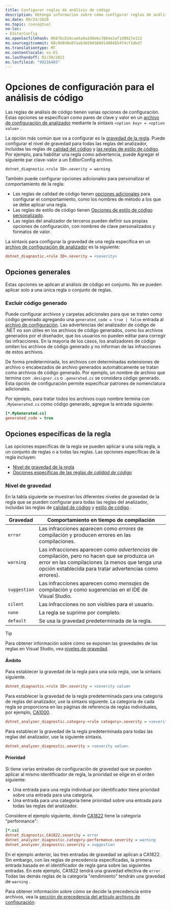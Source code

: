 ```yaml
---
title: Configurar reglas de análisis de código
description: Obtenga información sobre cómo configurar reglas de análisis de código en un archivo de configuración de analizador.
ms.date: 09/24/2020
ms.topic: conceptual
no-loc:
- EditorConfig
ms.openlocfilehash: 0687bcb16cae6a0a2dde6c7864a1af1d0027e122
ms.sourcegitcommit: 68c9d9d9a97aab3b59d388914004b5474cf1dbd7
ms.translationtype: MT
ms.contentlocale: es-ES
ms.lasthandoff: 01/30/2021
ms.locfileid: "99216465"
---
```

# <a name="configuration-options-for-code-analysis"></a>Opciones de configuración para el análisis de código

Las reglas de análisis de código tienen varias opciones de configuración. Estas opciones se especifican como pares de clave y valor en un [archivo de configuración de analizador](configuration-files.md) mediante la sintaxis `<option key> = <option value>` .

La opción más común que va a configurar es la [gravedad de la regla](#severity-level). Puede configurar el nivel de gravedad para todas las reglas del analizador, incluidas las reglas de [calidad del código](quality-rules/index.md) y [las reglas de estilo de código](style-rules/index.md). Por ejemplo, para habilitar una regla como advertencia, puede Agregar el siguiente par clave-valor a un EditorConfig archivo.

`dotnet_diagnostic.<rule ID>.severity = warning`

También puede configurar opciones adicionales para personalizar el comportamiento de la regla:

- Las reglas de calidad de código tienen [opciones adicionales](code-quality-rule-options.md) para configurar el comportamiento, como los nombres de método a los que se debe aplicar una regla.
- Las reglas de estilo de código tienen [Opciones de estilo de código personalizado](code-style-rule-options.md).
- Las reglas del analizador de terceros pueden definir sus propias opciones de configuración, con nombres de clave personalizados y formatos de valor.

La sintaxis para configurar la gravedad de una regla específica en un [archivo de configuración de analizador](configuration-files.md) es la siguiente:

```ini
dotnet_diagnostic.<rule ID>.severity = <severity>
```

## <a name="general-options"></a>Opciones generales

Estas opciones se aplican al análisis de código en conjunto. No se pueden aplicar solo a una única regla o conjunto de reglas.

### <a name="exclude-generated-code"></a>Excluir código generado

Puede configurar archivos y carpetas adicionales para que se traten como código generado agregando una `generated_code = true | false` entrada al [archivo de configuración](configuration-files.md). Las advertencias del analizador de código de .NET no son útiles en los archivos de código generados, como los archivos generados por el diseñador, que los usuarios no pueden editar para corregir las infracciones. En la mayoría de los casos, los analizadores de código omiten los archivos de código generado y no informan de las infracciones de estos archivos.

De forma predeterminada, los archivos con determinadas extensiones de archivo o encabezados de archivo generados automáticamente se tratan como archivos de código generado. Por ejemplo, un nombre de archivo que termina con `.designer.cs` o `.generated.cs` se considera código generado. Esta opción de configuración permite especificar patrones de nomenclatura adicionales.

Por ejemplo, para tratar todos los archivos cuyo nombre termina con `.MyGenerated.cs` como código generado, agregue la entrada siguiente:

```ini
[*.MyGenerated.cs]
generated_code = true
```

## <a name="rule-specific-options"></a>Opciones específicas de la regla

Las opciones específicas de la regla se pueden aplicar a una sola regla, a un conjunto de reglas o a todas las reglas. Las opciones específicas de la regla incluyen:

- [Nivel de gravedad de la regla](#severity-level)
- [Opciones específicas de las reglas *de calidad de código*](code-quality-rule-options.md)

### <a name="severity-level"></a>Nivel de gravedad

En la tabla siguiente se muestran los diferentes niveles de gravedad de la regla que se pueden configurar para todas las reglas del analizador, incluidas las reglas de [calidad de código](quality-rules/index.md) y [estilo de código](style-rules/index.md) .

| Gravedad | Comportamiento en tiempo de compilación |
|-|-|
| `error` | Las infracciones aparecen como *errores* de compilación y producen errores en las compilaciones.|
| `warning` | Las infracciones aparecen como *advertencias* de compilación, pero no hacen que se produzca un error en las compilaciones (a menos que tenga una opción establecida para tratar advertencias como errores). |
| `suggestion` | Las infracciones aparecen como *mensajes* de compilación y como sugerencias en el IDE de Visual Studio. |
| `silent` | Las infracciones no son visibles para el usuario. |
| `none` | La regla se suprime por completo. |
| `default` | Se usa la gravedad predeterminada de la regla. |

> [!TIP]
> Para obtener información sobre cómo se exponen las gravedades de las reglas en Visual Studio, vea [niveles de gravedad](/visualstudio/ide/editorconfig-language-conventions#severity-levels).

#### <a name="scope"></a>Ámbito

Para establecer la gravedad de la regla para una sola regla, use la sintaxis siguiente.

```ini
dotnet_diagnostic.<rule ID>.severity = <severity value>
```

Para establecer la gravedad de la regla predeterminada para una categoría de reglas del analizador, use la sintaxis siguiente. La categoría de cada regla se proporciona en las páginas de referencia de reglas individuales, por ejemplo, [CA1000](quality-rules/ca1000.md).

```ini
dotnet_analyzer_diagnostic.category-<rule category>.severity = <severity value>
```

Para establecer la gravedad de la regla predeterminada para todas las reglas del analizador, use la siguiente sintaxis.

```ini
dotnet_analyzer_diagnostic.severity = <severity value>
```

#### <a name="precedence"></a>Prioridad

Si tiene varias entradas de configuración de gravedad que se pueden aplicar al mismo identificador de regla, la prioridad se elige en el orden siguiente:

- Una entrada para una regla individual por identificador tiene prioridad sobre una entrada para una categoría.
- Una entrada para una categoría tiene prioridad sobre una entrada para todas las reglas del analizador.

Considere el ejemplo siguiente, donde [CA1822](/visualstudio/code-quality/ca1822) tiene la categoría "performance":

```ini
[*.cs]
dotnet_diagnostic.CA1822.severity = error
dotnet_analyzer_diagnostic.category-performance.severity = warning
dotnet_analyzer_diagnostic.severity = suggestion
```

En el ejemplo anterior, las tres entradas de gravedad se aplican a CA1822. Sin embargo, con las reglas de precedencia especificadas, la primera entrada basada en el identificador de regla gana sobre las siguientes entradas. En este ejemplo, CA1822 tendrá una gravedad efectiva de `error` . Todas las demás reglas de la categoría "rendimiento" tendrán una gravedad de `warning` .

Para obtener información sobre cómo se decide la precedencia entre archivos, vea la [sección de precedencia del artículo archivos de configuración](configuration-files.md#precedence).
